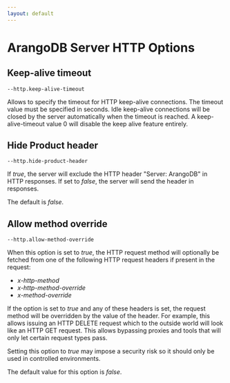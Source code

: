 ```yaml
---
layout: default
---
```

# ArangoDB Server HTTP Options

## Keep-alive timeout

`--http.keep-alive-timeout`

Allows to specify the timeout for HTTP keep-alive connections. The timeout
value must be specified in seconds.
Idle keep-alive connections will be closed by the server automatically
when the timeout is reached. A keep-alive-timeout value 0 will disable the keep
alive feature entirely.

## Hide Product header

`--http.hide-product-header`

If *true*, the server will exclude the HTTP header "Server: ArangoDB" in
HTTP responses. If set to *false*, the server will send the header in
responses.

The default is *false*.


## Allow method override

`--http.allow-method-override`

When this option is set to *true*, the HTTP request method will optionally
be fetched from one of the following HTTP request headers if present in
the request:

- *x-http-method*
- *x-http-method-override*
- *x-method-override*

If the option is set to *true* and any of these headers is set, the
request method will be overridden by the value of the header. For example,
this allows issuing an HTTP DELETE request which to the outside world will
look like an HTTP GET request. This allows bypassing proxies and tools that
will only let certain request types pass.

Setting this option to *true* may impose a security risk so it should only
be used in controlled environments.

The default value for this option is *false*.
